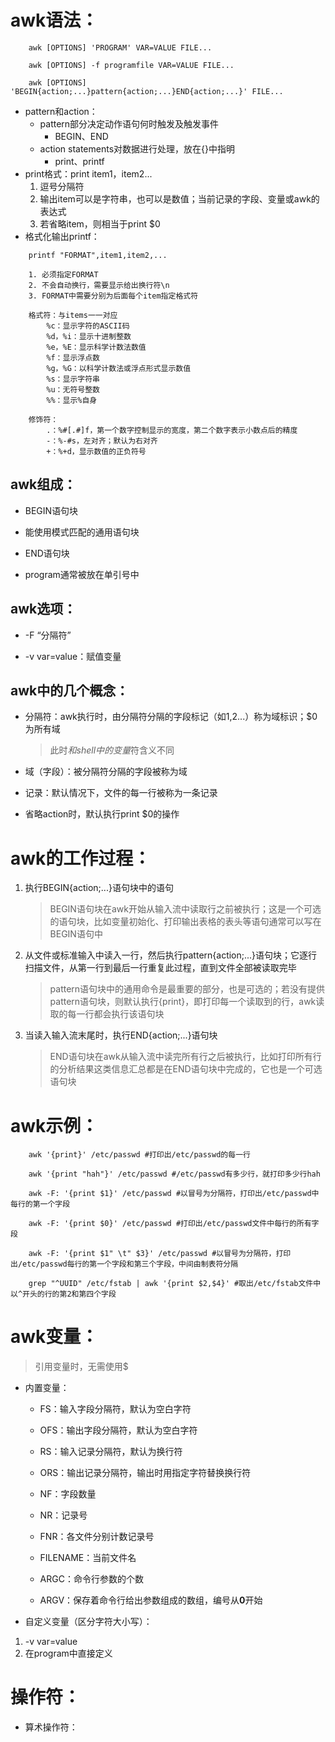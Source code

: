 # awk语法：
```shell
    awk [OPTIONS] 'PROGRAM' VAR=VALUE FILE...

    awk [OPTIONS] -f programfile VAR=VALUE FILE...

    awk [OPTIONS] 'BEGIN{action;...}pattern{action;...}END{action;...}' FILE...
```
+ pattern和action：
    + pattern部分决定动作语句何时触发及触发事件
        + BEGIN、END
    + action statements对数据进行处理，放在{}中指明
        + print、printf
+ print格式：print item1，item2...
    1. 逗号分隔符
    2. 输出item可以是字符串，也可以是数值；当前记录的字段、变量或awk的表达式
    3. 若省略item，则相当于print $0
+ 格式化输出printf：
```shell
    printf "FORMAT",item1,item2,...

    1. 必须指定FORMAT
    2. 不会自动换行，需要显示给出换行符\n
    3. FORMAT中需要分别为后面每个item指定格式符

    格式符：与items一一对应
        %c：显示字符的ASCII码
        %d，%i：显示十进制整数
        %e，%E：显示科学计数法数值
        %f：显示浮点数
        %g，%G：以科学计数法或浮点形式显示数值
        %s：显示字符串
        %u：无符号整数
        %%：显示%自身

    修饰符：
        .：%#[.#]f，第一个数字控制显示的宽度，第二个数字表示小数点后的精度
        -：%-#s，左对齐；默认为右对齐
        +：%+d，显示数值的正负符号
```
## awk组成：
+ BEGIN语句块

+ 能使用模式匹配的通用语句块
+ END语句块
+ program通常被放在单引号中
## awk选项：
+ -F “分隔符”

+ -v var=value：赋值变量
## awk中的几个概念：
+ 分隔符：awk执行时，由分隔符分隔的字段标记（如$1,$2...）称为域标识；$0为所有域

    >此时$和shell中的变量$符含义不同
+ 域（字段）：被分隔符分隔的字段被称为域
+ 记录：默认情况下，文件的每一行被称为一条记录
+ 省略action时，默认执行print $0的操作
# awk的工作过程：
1. 执行BEGIN{action;...}语句块中的语句
    >BEGIN语句块在awk开始从输入流中读取行之前被执行；这是一个可选的语句块，比如变量初始化、打印输出表格的表头等语句通常可以写在BEGIN语句中

2. 从文件或标准输入中读入一行，然后执行pattern{action;...}语句块；它逐行扫描文件，从第一行到最后一行重复此过程，直到文件全部被读取完毕
    >pattern语句块中的通用命令是最重要的部分，也是可选的；若没有提供pattern语句块，则默认执行{print}，即打印每一个读取到的行，awk读取的每一行都会执行该语句块
3. 当读入输入流末尾时，执行END{action;...}语句块
    >END语句块在awk从输入流中读完所有行之后被执行，比如打印所有行的分析结果这类信息汇总都是在END语句块中完成的，它也是一个可选语句块
# awk示例：
```shell
    awk '{print}' /etc/passwd #打印出/etc/passwd的每一行

    awk '{print "hah"}' /etc/passwd #/etc/passwd有多少行，就打印多少行hah

    awk -F: '{print $1}' /etc/passwd #以冒号为分隔符，打印出/etc/passwd中每行的第一个字段

    awk -F: '{print $0}' /etc/passwd #打印出/etc/passwd文件中每行的所有字段

    awk -F: '{print $1" \t" $3}' /etc/passwd #以冒号为分隔符，打印出/etc/passwd每行的第一个字段和第三个字段，中间由制表符分隔

    grep "^UUID" /etc/fstab | awk '{print $2,$4}' #取出/etc/fstab文件中以^开头的行的第2和第四个字段
```
# awk变量：
>引用变量时，无需使用$
+ 内置变量：

    + FS：输入字段分隔符，默认为空白字符

    + OFS：输出字段分隔符，默认为空白字符
    + RS：输入记录分隔符，默认为换行符
    + ORS：输出记录分隔符，输出时用指定字符替换换行符
    + NF：字段数量
    + NR：记录号
    + FNR：各文件分别计数记录号
    + FILENAME：当前文件名
    + ARGC：命令行参数的个数
    + ARGV：保存着命令行给出参数组成的数组，编号从**0**开始
+ 自定义变量（区分字符大小写）：
1. -v var=value
2. 在program中直接定义
# 操作符：
+ 算术操作符：